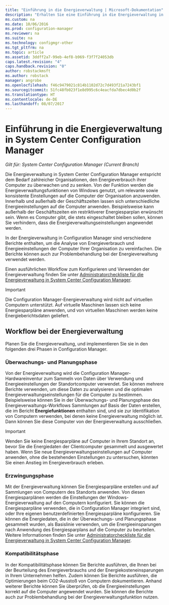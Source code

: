 ```yaml
---
title: "Einführung in die Energieverwaltung | Microsoft-Dokumentation"
description: "Erhalten Sie eine Einführung in die Energieverwaltung in System Center Configuration Manager."
ms.custom: na
ms.date: 10/06/2016
ms.prod: configuration-manager
ms.reviewer: na
ms.suite: na
ms.technology: configmgr-other
ms.tgt_pltfrm: na
ms.topic: article
ms.assetid: 3ddff2a7-99eb-4ef8-b969-f3f7f24053db
caps.latest.revision: "4"
caps.handback.revision: "0"
author: robstackmsft
ms.author: robstack
manager: angrobe
ms.openlocfilehash: f46c9479021c814b1102d72c7d493f21a7243bf1
ms.sourcegitcommit: 51fc48fb023f1e8d995c6c4eacfda7dbec4d0b2f
ms.translationtype: HT
ms.contentlocale: de-DE
ms.lasthandoff: 08/07/2017
---
```

# <a name="introduction-to-power-management-in-system-center-configuration-manager"></a>Einführung in die Energieverwaltung in System Center Configuration Manager

*Gilt für: System Center Configuration Manager (Current Branch)*

Die Energieverwaltung in System Center Configuration Manager entspricht dem Bedarf zahlreicher Organisationen, den Energieverbrauch ihrer Computer zu überwachen und zu senken. Von der Funktion werden die Energieverwaltungsfunktionen von Windows genutzt, um relevante sowie konsistente Einstellungen auf die Computer der Organisation anzuwenden. Innerhalb und außerhalb der Geschäftszeiten lassen sich unterschiedliche Energieeinstellungen auf die Computer anwenden. Beispielsweise kann außerhalb der Geschäftszeiten ein restriktiverer Energiesparplan erwünscht sein. Wenn es Computer gibt, die stets eingeschaltet bleiben sollen, können Sie verhindern, dass die Energieverwaltungseinstellungen angewendet werden.  

 In der Energieverwaltung in Configuration Manager sind verschiedene Berichte enthalten, um die Analyse von Energieverbrauch und Energieeinstellungen der Computer Ihrer Organisation zu vereinfachen. Die Berichte können auch zur Problembehandlung bei der Energieverwaltung verwendet werden.  

 Einen ausführlichen Workflow zum Konfigurieren und Verwenden der Energieverwaltung finden Sie unter [Administratorcheckliste für die Energieverwaltung in System Center Configuration Manager](../../../../core/clients/manage/power/administrator-checklist-for-power-management.md).  

> [!IMPORTANT]  
>  Die Configuration Manager-Energieverwaltung wird nicht auf virtuellen Computern unterstützt. Auf virtuelle Maschinen lassen sich keine Energiesparpläne anwenden, und von virtuellen Maschinen werden keine Energieberichtsdaten geliefert.  

## <a name="the-power-management-workflow"></a>Workflow bei der Energieverwaltung  
 Planen Sie die Energieverwaltung, und implementieren Sie sie in den folgenden drei Phasen in Configuration Manager.  

### <a name="monitoring-and-planning-phase"></a>Überwachungs- und Planungsphase  
 Von der Energieverwaltung wird die Configuration Manager-Hardwareinventur zum Sammeln von Daten über Verwendung und Energieeinstellungen der Standortcomputer verwendet. Sie können mehrere Berichte verwenden, um diese Daten zu analysieren und die optimalen Energieverwaltungseinstellungen für die Computer zu bestimmen. Beispielsweise können Sie in der Überwachungs- und Planungsphase des Energieverwaltungs-Workflows Sammlungen auf Basis der Daten erstellen, die im Bericht **Energiefunktionen** enthalten sind, und sie zur Identifikation von Computern verwenden, bei denen keine Energieverwaltung möglich ist. Dann können Sie diese Computer von der Energieverwaltung ausschließen.  

> [!IMPORTANT]  
>  Wenden Sie keine Energiesparpläne auf Computer in Ihrem Standort an, bevor Sie die Energiedaten der Clientcomputer gesammelt und ausgewertet haben. Wenn Sie neue Energieverwaltungseinstellungen auf Computer anwenden, ohne die bestehenden Einstellungen zu untersuchen, könnten Sie einen Anstieg im Energieverbrauch erleben.  

### <a name="enforcement-phase"></a>Erzwingungsphase  
 Mit der Energieverwaltung können Sie Energiesparpläne erstellen und auf Sammlungen von Computern des Standorts anwenden. Von diesen Energiesparplänen werden die Einstellungen der Windows-Energieverwaltung auf den Computern konfiguriert. Sie können die Energiesparpläne verwenden, die in Configuration Manager integriert sind, oder Ihre eigenen benutzerdefinierten Energiesparpläne konfigurieren. Sie können die Energiedaten, die in der Überwachungs- und Planungsphase gesammelt wurden, als Basislinie verwenden, um die Energieeinsparungen nach Anwendung des Energiesparplans auf die Computer zu beurteilen. Weitere Informationen finden Sie unter [Administratorcheckliste für die Energieverwaltung in System Center Configuration Manager](../../../../core/clients/manage/power/administrator-checklist-for-power-management.md).  

### <a name="compliance-phase"></a>Kompatibilitätsphase  
 In der Kompatibilitätsphase können Sie Berichte ausführen, die Ihnen bei der Beurteilung des Energieverbrauchs und der Energiekosteneinsparungen in Ihrem Unternehmen helfen. Zudem können Sie Berichte ausführen, die Optimierungen beim CO2-Ausstoß von Computern dokumentieren. Anhand weiterer Berichte können Sie überprüfen, ob die Energieeinstellungen korrekt auf die Computer angewendet wurden. Sie können die Berichte auch zur Problembehandlung bei der Energieverwaltungsfunktion nutzen.  
